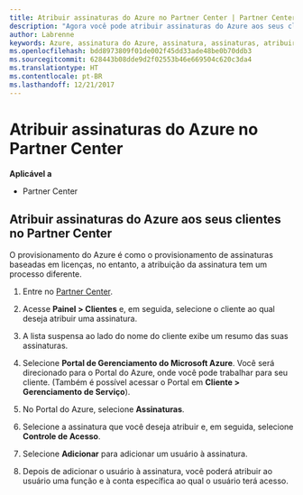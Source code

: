 ```yaml
---
title: Atribuir assinaturas do Azure no Partner Center | Partner Center
description: "Agora você pode atribuir assinaturas do Azure aos seus clientes no Partner Center."
author: Labrenne
keywords: Azure, assinatura do Azure, assinatura, assinaturas, atribuir assinatura
ms.openlocfilehash: bdd8973809f01de002f45dd33ade48be0b70ddb3
ms.sourcegitcommit: 628443b08dde9d2f02553b46e669504c620c3da4
ms.translationtype: HT
ms.contentlocale: pt-BR
ms.lasthandoff: 12/21/2017
---
```

# <a name="assign-azure-subscriptions-in-partner-center"></a>Atribuir assinaturas do Azure no Partner Center

**Aplicável a**

-  Partner Center
 
## <a name="assign-azure-subcriptions-to-your-customers-in-partner-center"></a>Atribuir assinaturas do Azure aos seus clientes no Partner Center

O provisionamento do Azure é como o provisionamento de assinaturas baseadas em licenças, no entanto, a atribuição da assinatura tem um processo diferente.
 
1. Entre no [Partner Center](https://na01.safelinks.protection.outlook.com/?url=https%3A%2F%2Fpartnercenter.microsoft.com%2F&data=02%7C01%7Cv-keimag%40microsoft.com%7C6f107d2337fa483b078e08d4efba2d13%7C72f988bf86f141af91ab2d7cd011db47%7C1%7C0%7C636397030307982666&sdata=jViWaoT04hVO10MpiduZoNV95Iv%2B4RX3wpVd028RHSU%3D&reserved=0).

2. Acesse **Painel > Clientes** e, em seguida, selecione o cliente ao qual deseja atribuir uma assinatura.

3. A lista suspensa ao lado do nome do cliente exibe um resumo das suas assinaturas.

4. Selecione **Portal de Gerenciamento do Microsoft Azure**. Você será direcionado para o Portal do Azure, onde você pode trabalhar para seu cliente. (Também é possível acessar o Portal em **Cliente > Gerenciamento de Serviço**).

5. No Portal do Azure, selecione **Assinaturas**.

6. Selecione a assinatura que você deseja atribuir e, em seguida, selecione **Controle de Acesso**.

7. Selecione **Adicionar** para adicionar um usuário à assinatura. 

8. Depois de adicionar o usuário à assinatura, você poderá atribuir ao usuário uma função e à conta específica ao qual o usuário terá acesso. 


